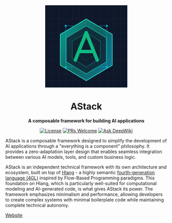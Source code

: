 <div align="center">

<img src="https://github.com/astack-tech/astack/raw/master/assets/logo.svg" alt="AStack Logo" width="256" height="256">

# AStack

**A composable framework for building AI applications**

[![License](https://img.shields.io/badge/license-MIT-blue.svg)](LICENSE)
[![PRs Welcome](https://img.shields.io/badge/PRs-welcome-brightgreen.svg)](https://github.com/astack-tech/astack/pulls)
[![Ask DeepWiki](https://deepwiki.com/badge.svg)](https://deepwiki.com/astack-tech/astack)

</div>

AStack is a composable framework designed to simplify the development of AI applications through a "everything is a component" philosophy. It provides a zero-adaptation layer design that enables seamless integration between various AI models, tools, and custom business logic.

AStack is an independent technical framework with its own architecture and ecosystem, built on top of [Hlang](https://github.com/hlang-tech) - a highly semantic [fourth-generation language (4GL)](https://en.wikipedia.org/wiki/Fourth-generation_programming_language) inspired by Flow-Based Programming paradigms. This foundation on Hlang, which is particularly well-suited for computational modeling and AI-generated code, is what gives AStack its power. The framework emphasizes minimalism and performance, allowing developers to create complex systems with minimal boilerplate code while maintaining complete technical autonomy.

<a href="https://astack.tech" target="_blank">Website</a>

